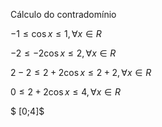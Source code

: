 Cálculo do contradomínio

$-1 \leq \cos{x} \leq 1, \forall x \in R$

$-2 \leq -2\cos{x} \leq 2, \forall x \in R$

$2-2 \leq 2+2\cos{x} \leq 2+2, \forall x \in R$

$0 \leq 2+2\cos{x} \leq 4, \forall x \in R$

$ [0;4]$